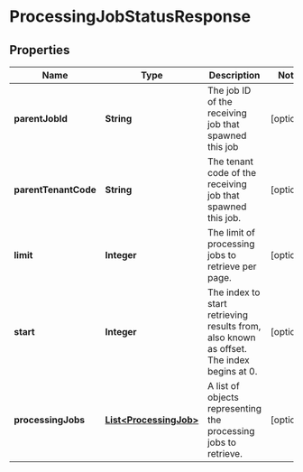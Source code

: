 

# ProcessingJobStatusResponse


## Properties

| Name | Type | Description | Notes |
|------------ | ------------- | ------------- | -------------|
|**parentJobId** | **String** | The job ID of the receiving job that spawned this job |  [optional] |
|**parentTenantCode** | **String** | The tenant code of the receiving job that spawned this job. |  [optional] |
|**limit** | **Integer** | The limit of processing jobs to retrieve per page. |  [optional] |
|**start** | **Integer** | The index to start retrieving results from, also known as offset. The index begins at 0. |  [optional] |
|**processingJobs** | [**List&lt;ProcessingJob&gt;**](ProcessingJob.md) | A list of objects representing the processing jobs to retrieve. |  [optional] |



